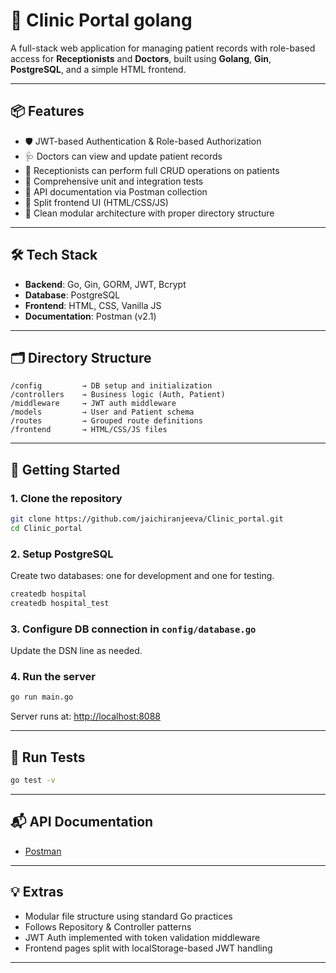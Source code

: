 
# 🏥 Clinic Portal golang

A full-stack web application for managing patient records with role-based access for **Receptionists** and **Doctors**, built using **Golang**, **Gin**, **PostgreSQL**, and a simple HTML frontend.

---

## 📦 Features

- 🛡️ JWT-based Authentication & Role-based Authorization
- 🩺 Doctors can view and update patient records
- 🧾 Receptionists can perform full CRUD operations on patients
- 🧪 Comprehensive unit and integration tests
- 📄 API documentation via Postman collection
- 🎨 Split frontend UI (HTML/CSS/JS)
- 🧱 Clean modular architecture with proper directory structure

---

## 🛠️ Tech Stack

- **Backend**: Go, Gin, GORM, JWT, Bcrypt
- **Database**: PostgreSQL
- **Frontend**: HTML, CSS, Vanilla JS 
- **Documentation**: Postman (v2.1)

---

## 🗂️ Directory Structure

```
/config         → DB setup and initialization
/controllers    → Business logic (Auth, Patient)
/middleware     → JWT auth middleware
/models         → User and Patient schema
/routes         → Grouped route definitions
/frontend       → HTML/CSS/JS files
```

---

## 🚀 Getting Started

### 1. Clone the repository

```bash
git clone https://github.com/jaichiranjeeva/Clinic_portal.git
cd Clinic_portal
```

### 2. Setup PostgreSQL

Create two databases: one for development and one for testing.

```bash
createdb hospital
createdb hospital_test
```

### 3. Configure DB connection in `config/database.go`

Update the DSN line as needed.

### 4. Run the server

```bash
go run main.go
```

Server runs at: [http://localhost:8088](http://localhost:8088)

---

## 🧪 Run Tests

```bash
go test -v
```

---

## 📬 API Documentation

-  [Postman](https://documenter.getpostman.com/view/29357412/2sB2x6mXhR)

---

## 💡 Extras

- Modular file structure using standard Go practices
- Follows Repository & Controller patterns
- JWT Auth implemented with token validation middleware
- Frontend pages split with localStorage-based JWT handling

---

